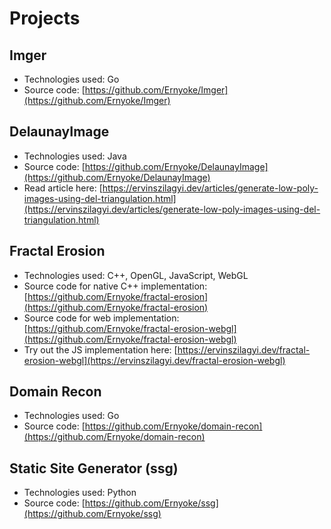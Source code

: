 # Projects

## Imger

- Technologies used: Go
- Source code: [https://github.com/Ernyoke/Imger](https://github.com/Ernyoke/Imger)

## DelaunayImage

- Technologies used: Java
- Source code: [https://github.com/Ernyoke/DelaunayImage](https://github.com/Ernyoke/DelaunayImage)
- Read article here: [https://ervinszilagyi.dev/articles/generate-low-poly-images-using-del-triangulation.html](https://ervinszilagyi.dev/articles/generate-low-poly-images-using-del-triangulation.html)

## Fractal Erosion

- Technologies used: C++, OpenGL, JavaScript, WebGL
- Source code for native C++ implementation: [https://github.com/Ernyoke/fractal-erosion](https://github.com/Ernyoke/fractal-erosion)
- Source code for web implementation: [https://github.com/Ernyoke/fractal-erosion-webgl](https://github.com/Ernyoke/fractal-erosion-webgl)
- Try out the JS implementation here: [https://ervinszilagyi.dev/fractal-erosion-webgl](https://ervinszilagyi.dev/fractal-erosion-webgl)

## Domain Recon

- Technologies used: Go
- Source code: [https://github.com/Ernyoke/domain-recon](https://github.com/Ernyoke/domain-recon)

## Static Site Generator (ssg)

- Technologies used: Python
- Source code: [https://github.com/Ernyoke/ssg](https://github.com/Ernyoke/ssg)